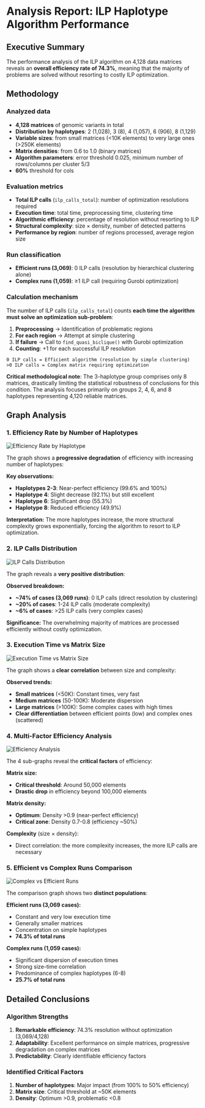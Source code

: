 # Analysis Report: ILP Haplotype Algorithm Performance

## Executive Summary

The performance analysis of the ILP algorithm on 4,128 data matrices reveals an **overall efficiency rate of 74.3%**, meaning that the majority of problems are solved without resorting to costly ILP optimization.

## Methodology

### Analyzed data
- **4,128 matrices** of genomic variants in total
- **Distribution by haplotypes**: 2 (1,028), 3 (8), 4 (1,057), 6 (906), 8 (1,129)
- **Variable sizes**: from small matrices (<10K elements) to very large ones (>250K elements)
- **Matrix densities**: from 0.6 to 1.0 (binary matrices)
- **Algorithm parameters**: error threshold 0.025, minimum number of rows/columns per cluster 5/3
- **60%** threshold for cols

### Evaluation metrics
- **Total ILP calls** (`ilp_calls_total`): number of optimization resolutions required
- **Execution time**: total time, preprocessing time, clustering time
- **Algorithmic efficiency**: percentage of resolution without resorting to ILP
- **Structural complexity**: size × density, number of detected patterns
- **Performance by region**: number of regions processed, average region size

### Run classification
- **Efficient runs (3,069)**: 0 ILP calls (resolution by hierarchical clustering alone)
- **Complex runs (1,059)**: ≥1 ILP call (requiring Gurobi optimization)

### Calculation mechanism
The number of ILP calls (`ilp_calls_total`) counts **each time the algorithm must solve an optimization sub-problem**:

1. **Preprocessing** → Identification of problematic regions
2. **For each region** → Attempt at simple clustering
3. **If failure** → Call to `find_quasi_biclique()` with Gurobi optimization
4. **Counting**: +1 for each successful ILP resolution

```
0 ILP calls = Efficient algorithm (resolution by simple clustering)
>0 ILP calls = Complex matrix requiring optimization
```

**Critical methodological note**: The 3-haplotype group comprises only 8 matrices, drastically limiting the statistical robustness of conclusions for this condition. The analysis focuses primarily on groups 2, 4, 6, and 8 haplotypes representing 4,120 reliable matrices.

## Graph Analysis

### 1. Efficiency Rate by Number of Haplotypes
![Efficiency Rate by Haplotype](plots/efficiency_rate_by_haplotype.png)

The graph shows a **progressive degradation** of efficiency with increasing number of haplotypes:

**Key observations:**
- **Haplotypes 2-3**: Near-perfect efficiency (99.6% and 100%)
- **Haplotype 4**: Slight decrease (92.1%) but still excellent
- **Haplotype 6**: Significant drop (55.3%)
- **Haplotype 8**: Reduced efficiency (49.9%)

**Interpretation:** The more haplotypes increase, the more structural complexity grows exponentially, forcing the algorithm to resort to ILP optimization.

### 2. ILP Calls Distribution
![ILP Calls Distribution](plots/ilp_calls_distribution.png)

The graph reveals a **very positive distribution**:

**Observed breakdown:**
- **~74% of cases (3,069 runs)**: 0 ILP calls (direct resolution by clustering)
- **~20% of cases**: 1-24 ILP calls (moderate complexity)
- **~6% of cases**: >25 ILP calls (very complex cases)

**Significance:** The overwhelming majority of matrices are processed efficiently without costly optimization.

### 3. Execution Time vs Matrix Size
![Execution Time vs Matrix Size](plots/time_vs_size_all_data.png)

The graph shows a **clear correlation** between size and complexity:

**Observed trends:**
- **Small matrices** (<50K): Constant times, very fast
- **Medium matrices** (50-100K): Moderate dispersion
- **Large matrices** (>100K): Some complex cases with high times
- **Clear differentiation** between efficient points (low) and complex ones (scattered)

### 4. Multi-Factor Efficiency Analysis
![Efficiency Analysis](plots/efficiency_analysis.png)

The 4 sub-graphs reveal the **critical factors** of efficiency:

**Matrix size:**
- **Critical threshold**: Around 50,000 elements
- **Drastic drop** in efficiency beyond 100,000 elements

**Matrix density:**
- **Optimum**: Density >0.9 (near-perfect efficiency)
- **Critical zone**: Density 0.7-0.8 (efficiency ~50%)

**Complexity** (size × density):
- Direct correlation: the more complexity increases, the more ILP calls are necessary

### 5. Efficient vs Complex Runs Comparison
![Complex vs Efficient Runs](plots/complex_vs_efficient_comparison.png)

The comparison graph shows two **distinct populations**:

**Efficient runs (3,069 cases):**
- Constant and very low execution time
- Generally smaller matrices
- Concentration on simple haplotypes
- **74.3% of total runs**

**Complex runs (1,059 cases):**
- Significant dispersion of execution times
- Strong size-time correlation
- Predominance of complex haplotypes (6-8)
- **25.7% of total runs**

## Detailed Conclusions

### Algorithm Strengths
1. **Remarkable efficiency**: 74.3% resolution without optimization (3,069/4,128)
2. **Adaptability**: Excellent performance on simple matrices, progressive degradation on complex matrices
3. **Predictability**: Clearly identifiable efficiency factors

### Identified Critical Factors
1. **Number of haplotypes**: Major impact (from 100% to 50% efficiency)
2. **Matrix size**: Critical threshold at ~50K elements
3. **Density**: Optimum >0.9, problematic <0.8